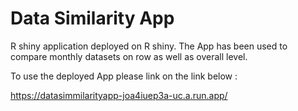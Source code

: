 # Data Similarity App

R shiny application deployed on R shiny. The App has been used to compare monthly datasets on row as well as overall level.

To use the deployed App please link on the link below :

https://datasimmilarityapp-joa4iuep3a-uc.a.run.app/
